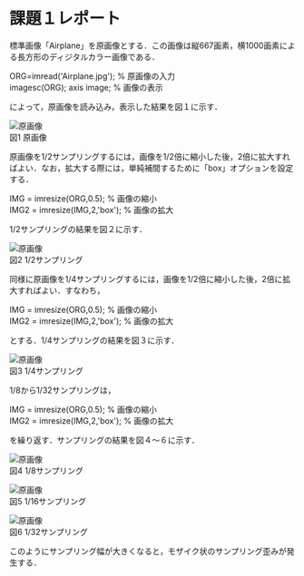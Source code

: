 # 課題１レポート

標準画像「Airplane」を原画像とする．この画像は縦667画素，横1000画素による長方形のディジタルカラー画像である．

ORG=imread('Airplane.jpg'); % 原画像の入力  
imagesc(ORG); axis image; % 画像の表示

によって，原画像を読み込み，表示した結果を図１に示す．

![原画像](https://github.com/TakedaRyota/Image-Processing-engineering-2019/blob/master/image/Airplane.jpg)  
図1 原画像

原画像を1/2サンプリングするには，画像を1/2倍に縮小した後，2倍に拡大すればよい．なお，拡大する際には，単純補間するために「box」オプションを設定する．

IMG = imresize(ORG,0.5); % 画像の縮小  
IMG2 = imresize(IMG,2,'box'); % 画像の拡大

1/2サンプリングの結果を図２に示す．

![原画像](https://github.com/TakedaRyota/Image-Processing-engineering-2019/blob/master/image/kadai1_1.png)  
図2 1/2サンプリング

同様に原画像を1/4サンプリングするには，画像を1/2倍に縮小した後，2倍に拡大すればよい．すなわち，

IMG = imresize(ORG,0.5); % 画像の縮小  
IMG2 = imresize(IMG,2,'box'); % 画像の拡大

とする．1/4サンプリングの結果を図３に示す．

![原画像](https://github.com/TakedaRyota/Image-Processing-engineering-2019/blob/master/image/kadai1_2.png)  
図3 1/4サンプリング

1/8から1/32サンプリングは，

IMG = imresize(ORG,0.5); % 画像の縮小  
IMG2 = imresize(IMG,2,'box'); % 画像の拡大

を繰り返す．サンプリングの結果を図４～６に示す．

![原画像](https://github.com/TakedaRyota/Image-Processing-engineering-2019/blob/master/image/kadai1_3.png)  
図4 1/8サンプリング

![原画像](https://github.com/TakedaRyota/Image-Processing-engineering-2019/blob/master/image/kadai1_4.png)  
図5 1/16サンプリング

![原画像](https://github.com/TakedaRyota/Image-Processing-engineering-2019/blob/master/image/kadai1_5.png)  
図6 1/32サンプリング

このようにサンプリング幅が大きくなると，モザイク状のサンプリング歪みが発生する．
